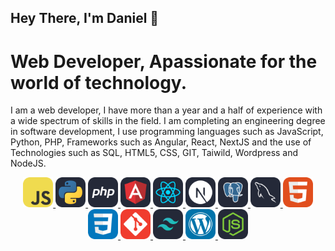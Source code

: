 ## Hey There, I'm Daniel 👋

# Web Developer, Apassionate for the world of technology.

I am a web developer, I have more than a year and a half of experience with a wide spectrum of skills in the field. I am completing an engineering degree in software development, I use programming languages ​​such as JavaScript, Python, PHP, Frameworks such as Angular, React, NextJS and the use of Technologies such as SQL, HTML5, CSS, GIT, Taiwild, Wordpress and NodeJS.

<p align="center">
  <a href="https://skillicons.dev">
    <img src="./icons/JavaScript.svg" width="48">
    <img src="./icons/Python-Dark.svg" width="48">
    <img src="./icons/PHP-Dark.svg" widtH="48">
    <img src="./icons/Angular-Dark.svg" widtH="48">
    <img src="./icons/React-Dark.svg" widtH="48">
    <img src="./icons/NextJS-Dark.svg" widtH="48">
    <img src="./icons/PostgreSQL-Dark.svg" widtH="48">
    <img src="./icons/MySQL-Dark.svg" widtH="48">
    <img src="./icons/HTML.svg" width="48">
    <img src="./icons/CSS.svg" widtH="48">
    <img src="./icons/Git.svg" widtH="48">
    <img src="./icons/TailwindCSS-Dark.svg" widtH="48">
    <img src="./icons/Wordpress.svg" widtH="48">
    <img src="./icons/NodeJS-Dark.svg" widtH="48">
  </a>
</p>

<!--
**dmunoz05/dmunoz05** is a ✨ _special_ ✨ repository because its `README.md` (this file) appears on your GitHub profile.

Here are some ideas to get you started:

- 🔭 I’m currently working on ...
- 🌱 I’m currently learning ...
- 👯 I’m looking to collaborate on ...
- 🤔 I’m looking for help with ...
- 💬 Ask me about ...
- 📫 How to reach me: ...
- 😄 Pronouns: ...
- ⚡ Fun fact: ...
-->
